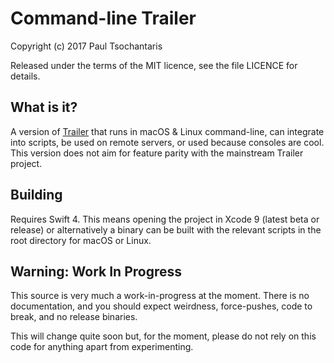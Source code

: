 Command-line Trailer
=======

Copyright (c) 2017 Paul Tsochantaris

Released under the terms of the MIT licence, see the file LICENCE for details.

## What is it?
A version of [Trailer](https://github.com/ptsochantaris/trailer) that runs in macOS & Linux command-line, can integrate into scripts, be used on remote servers, or used because consoles are cool. This version does not aim for feature parity with the mainstream Trailer project.

## Building
Requires Swift 4. This means opening the project in Xcode 9 (latest beta or release) or alternatively a binary can be built with the relevant scripts in the root directory for macOS or Linux.

## Warning: Work In Progress
This source is very much a work-in-progress at the moment. There is no documentation, and you should expect weirdness, force-pushes, code to break, and no release binaries.

This will change quite soon but, for the moment, please do not rely on this code for anything apart from experimenting.
